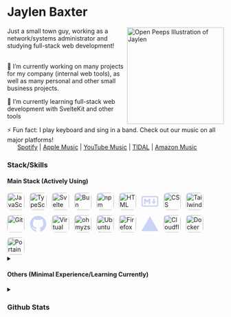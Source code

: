# Jaylen Baxter

<img width="225" src="https://jyln.dev/jaylen-bust.svg" alt="Open Peeps Illustration of Jaylen" align="right" />

Just a small town guy, working as a network/systems administrator and studying full-stack web development!
<br><br>

🔭 I’m currently working on many projects for my company (internal web tools), as well as many personal and other small business projects.

🌱 I’m currently learning full-stack web development with SvelteKit and other tools

⚡ Fun fact: I play keyboard and sing in a band. Check out our music on all major platforms!
<br>
&nbsp;&nbsp;&nbsp;&nbsp;&nbsp;&nbsp;[Spotify](https://open.spotify.com/artist/1MSHDhw52rwjgNYmiXXsTL?si=vqgR2x6fT-K72qt0P7wp0w) | [Apple Music](https://music.apple.com/us/artist/kaspen-haley-boxelder-stomp/1666874795) | [YouTube Music](https://music.youtube.com/channel/UC7-kUfHK-F-0kX-zP_Wa3FQ?si=oBgh7G8yN7K9YtoX) | [TIDAL](https://tidal.com/browse/artist/36851189?u) | [Amazon Music](https://music.amazon.com/artists/B0BSNZXBQH/kaspen-haley-boxelder-stomp?marketplaceId=ATVPDKIKX0DER&musicTerritory=US&ref=dm_sh_87vXU3nCxisCC2aJxB0bZPiGn)

### Stack/Skills

#### Main Stack (Actively Using)

<div style="display: flex; flex-wrap: wrap; gap: 0.75rem; align-items: center;">
  <img width="40" height="40" title="JavaScript" style="border-radius: 0.5rem;" src="https://cdn.jsdelivr.net/gh/devicons/devicon@latest/icons/javascript/javascript-original.svg" />
  <img width="40" height="40" title="TypeScript" style="border-radius: 0.5rem;" src="https://cdn.jsdelivr.net/gh/devicons/devicon@latest/icons/typescript/typescript-original.svg" />
  <img width="40" height="40" title="Svelte" style="border-radius: 0.5rem;" src="https://cdn.jsdelivr.net/gh/devicons/devicon@latest/icons/svelte/svelte-original.svg" />
  <img width="40" height="40" title="Bun" style="border-radius: 0.5rem;" src="https://cdn.jsdelivr.net/gh/devicons/devicon@latest/icons/bun/bun-original.svg" />
  <img width="40" height="40" title="npm" style="border-radius: 0.5rem;" src="https://cdn.jsdelivr.net/gh/devicons/devicon@latest/icons/npm/npm-original-wordmark.svg" />
  <img width="40" height="40" title="HTML" style="border-radius: 0.5rem;" src="https://cdn.jsdelivr.net/gh/devicons/devicon@latest/icons/html5/html5-original.svg" />
  <svg viewBox="0 0 128 128" width="40" height="40" style="border-radius: 0.5rem;">
    <title>Markdown</title>
    <path fill="#cad3f5" d="M11.95 24.348c-5.836 0-10.618 4.867-10.618 10.681v57.942c0 5.814 4.782 10.681 10.617 10.681h104.102c5.835 0 10.617-4.867 10.617-10.681V35.03c0-5.814-4.783-10.681-10.617-10.681H14.898l-.002-.002H11.95zm-.007 9.543h104.108c.625 0 1.076.423 1.076 1.14v57.94c0 .717-.453 1.14-1.076 1.14H11.949c-.623 0-1.076-.423-1.076-1.14V35.029c0-.715.451-1.135 1.07-1.138z"></path>
    <path fill="#cad3f5" d="M20.721 84.1V43.9H32.42l11.697 14.78L55.81 43.9h11.696v40.2H55.81V61.044l-11.694 14.78-11.698-14.78V84.1H20.722zm73.104 0L76.28 64.591h11.697V43.9h11.698v20.69h11.698zm0 0"></path>
  </svg>
  <img width="40" height="40" title="CSS" style="border-radius: 0.5rem;" src="https://cdn.jsdelivr.net/gh/devicons/devicon@latest/icons/css3/css3-original.svg" />
  <img width="40" height="40" title="Tailwind CSS" style="border-radius: 0.5rem;" src="https://cdn.jsdelivr.net/gh/devicons/devicon@latest/icons/tailwindcss/tailwindcss-original.svg" />
  <img width="40" height="40" title="Git" style="border-radius: 0.5rem;" src="https://cdn.jsdelivr.net/gh/devicons/devicon@latest/icons/git/git-original.svg" />
  <svg viewBox="0 0 128 128" width="40" height="40" style="border-radius: 0.5rem;">
    <title>GitHub</title>
    <g fill="#cad3f5">
      <path fill-rule="evenodd" clip-rule="evenodd" d="M64 5.103c-33.347 0-60.388 27.035-60.388 60.388 0 26.682 17.303 49.317 41.297 57.303 3.017.56 4.125-1.31 4.125-2.905 0-1.44-.056-6.197-.082-11.243-16.8 3.653-20.345-7.125-20.345-7.125-2.747-6.98-6.705-8.836-6.705-8.836-5.48-3.748.413-3.67.413-3.67 6.063.425 9.257 6.223 9.257 6.223 5.386 9.23 14.127 6.562 17.573 5.02.542-3.903 2.107-6.568 3.834-8.076-13.413-1.525-27.514-6.704-27.514-29.843 0-6.593 2.36-11.98 6.223-16.21-.628-1.52-2.695-7.662.584-15.98 0 0 5.07-1.623 16.61 6.19C53.7 35 58.867 34.327 64 34.304c5.13.023 10.3.694 15.127 2.033 11.526-7.813 16.59-6.19 16.59-6.19 3.287 8.317 1.22 14.46.593 15.98 3.872 4.23 6.215 9.617 6.215 16.21 0 23.194-14.127 28.3-27.574 29.796 2.167 1.874 4.097 5.55 4.097 11.183 0 8.08-.07 14.583-.07 16.572 0 1.607 1.088 3.49 4.148 2.897 23.98-7.994 41.263-30.622 41.263-57.294C124.388 32.14 97.35 5.104 64 5.104z"></path>
      <path d="M26.484 91.806c-.133.3-.605.39-1.035.185-.44-.196-.685-.605-.543-.906.13-.31.603-.395 1.04-.188.44.197.69.61.537.91zm2.446 2.729c-.287.267-.85.143-1.232-.28-.396-.42-.47-.983-.177-1.254.298-.266.844-.14 1.24.28.394.426.472.984.17 1.255zM31.312 98.012c-.37.258-.976.017-1.35-.52-.37-.538-.37-1.183.01-1.44.373-.258.97-.025 1.35.507.368.545.368 1.19-.01 1.452zm3.261 3.361c-.33.365-1.036.267-1.552-.23-.527-.487-.674-1.18-.343-1.544.336-.366 1.045-.264 1.564.23.527.486.686 1.18.333 1.543zm4.5 1.951c-.147.473-.825.688-1.51.486-.683-.207-1.13-.76-.99-1.238.14-.477.823-.7 1.512-.485.683.206 1.13.756.988 1.237zm4.943.361c.017.498-.563.91-1.28.92-.723.017-1.308-.387-1.315-.877 0-.503.568-.91 1.29-.924.717-.013 1.306.387 1.306.88zm4.598-.782c.086.485-.413.984-1.126 1.117-.7.13-1.35-.172-1.44-.653-.086-.498.422-.997 1.122-1.126.714-.123 1.354.17 1.444.663zm0 0"></path>
    </g>
  </svg>
  <img width="40" height="40" title="Virtual Studio Code" style="border-radius: 0.5rem;" src="https://cdn.jsdelivr.net/gh/devicons/devicon@latest/icons/vscode/vscode-original.svg" />
  <img width="40" height="40" title="ohmyzsh" style="border-radius: 0.5rem;" src="https://cdn.jsdelivr.net/gh/devicons/devicon@latest/icons/ohmyzsh/ohmyzsh-original.svg" />
  <img width="40" height="40" title="Ubuntu (WSL)" style="border-radius: 0.5rem;" src="https://cdn.jsdelivr.net/gh/devicons/devicon@latest/icons/ubuntu/ubuntu-original.svg" />
  <img width="40" height="40" title="Firefox Developer Edition" style="border-radius: 0.5rem;" src="https://cdn.jsdelivr.net/gh/devicons/devicon@latest/icons/firefox/firefox-plain.svg" />
  <svg viewBox="0 0 128 128" width="40" height="40">
    <title>Vercel</title>
    <path fill="#cad3f5" d="M64.002 8.576 128 119.424H0Zm0 0"></path>
  </svg>
  <img width="40" height="40" title="Cloudflare" style="border-radius: 0.5rem;" src="https://cdn.jsdelivr.net/gh/devicons/devicon@latest/icons/cloudflare/cloudflare-original.svg" />
  <img width="40" height="40" title="Docker" style="border-radius: 0.5rem;" src="https://cdn.jsdelivr.net/gh/devicons/devicon@latest/icons/docker/docker-original.svg" />
  <img width="40" height="40" title="Portainer" style="border-radius: 0.5rem;" src="https://cdn.jsdelivr.net/gh/devicons/devicon@latest/icons/portainer/portainer-original.svg" />
</div>

<details>
  <summary>
    <h4>Others (Minimal Experience/Learning Currently)</h4>
  </summary>
  <div style="display: flex; flex-wrap: wrap; gap: 0.75rem; align-items: center;">
    <img width="40" height="40" title="React" style="border-radius: 0.5rem;" src="https://cdn.jsdelivr.net/gh/devicons/devicon@latest/icons/react/react-original.svg" />
    <img width="40" height="40" title="Golang" style="border-radius: 0.5rem;" src="https://cdn.jsdelivr.net/gh/devicons/devicon@latest/icons/go/go-original-wordmark.svg" />
    <img width="40" height="40" title="Node.js" style="border-radius: 0.5rem;" src="https://cdn.jsdelivr.net/gh/devicons/devicon@latest/icons/nodejs/nodejs-original.svg" />
    <img width="40" height="40" title="Sass" style="border-radius: 0.5rem;" src="https://cdn.jsdelivr.net/gh/devicons/devicon@latest/icons/sass/sass-original.svg" />
    <img width="40" height="40" title="PostCSS" style="border-radius: 0.5rem;" src="https://cdn.jsdelivr.net/gh/devicons/devicon@latest/icons/postcss/postcss-original.svg" />
    <img width="40" height="40" title="PostgreSQL" style="border-radius: 0.5rem;" src="https://cdn.jsdelivr.net/gh/devicons/devicon@latest/icons/postgresql/postgresql-plain.svg" />
    <img width="40" height="40" title="Supabase" style="border-radius: 0.5rem;" src="https://cdn.jsdelivr.net/gh/devicons/devicon@latest/icons/supabase/supabase-original.svg" />
    <img width="40" height="40" title="MongoDB" style="border-radius: 0.5rem;" src="https://cdn.jsdelivr.net/gh/devicons/devicon@latest/icons/mongodb/mongodb-original.svg" />
    <img width="40" height="40" title="Raspberry Pi" style="border-radius: 0.5rem;" src="https://cdn.jsdelivr.net/gh/devicons/devicon@latest/icons/raspberrypi/raspberrypi-original.svg" />
    <img width="40" height="40" title="Discord.js" style="border-radius: 0.5rem;" src="https://cdn.jsdelivr.net/gh/devicons/devicon@latest/icons/discordjs/discordjs-original.svg" />
    <img width="40" height="40" title="Canva" style="border-radius: 0.5rem;" src="https://cdn.jsdelivr.net/gh/devicons/devicon@latest/icons/canva/canva-original.svg" />
    <img width="40" height="40" title="Figma" style="border-radius: 0.5rem;" src="https://cdn.jsdelivr.net/gh/devicons/devicon@latest/icons/figma/figma-original.svg" />
    <img width="40" height="40" title="Chrome" style="border-radius: 0.5rem;" src="https://cdn.jsdelivr.net/gh/devicons/devicon@latest/icons/chrome/chrome-original.svg" />
    <img width="40" height="40" title="Debian" style="border-radius: 0.5rem;" src="https://cdn.jsdelivr.net/gh/devicons/devicon@latest/icons/debian/debian-original.svg" />
    <img width="40" height="40" title="Adobe Illustrator" style="border-radius: 0.5rem;" src="https://cdn.jsdelivr.net/gh/devicons/devicon@latest/icons/illustrator/illustrator-plain.svg" />
    <img width="40" height="40" title="Adobe Photoshop" style="border-radius: 0.5rem;" src="https://cdn.jsdelivr.net/gh/devicons/devicon@latest/icons/photoshop/photoshop-original.svg" />
    <img width="40" height="40" title="Adobe XD" style="border-radius: 0.5rem;" src="https://cdn.jsdelivr.net/gh/devicons/devicon@latest/icons/xd/xd-original.svg" />
    <img width="40" height="40" title="Adobe Dreamweaver" style="border-radius: 0.5rem;" src="https://cdn.jsdelivr.net/gh/devicons/devicon@latest/icons/dreamweaver/dreamweaver-original.svg" />
    <img width="40" height="40" title="Sanity" style="border-radius: 0.5rem;" src="https://cdn.jsdelivr.net/gh/devicons/devicon@latest/icons/sanity/sanity-original.svg" />
  </div>
</details>

<details>
  <summary>
    <h3>Github Stats</h3>
  </summary>

<a href="#">![](https://github-readme-stats.vercel.app/api?username=JYLN&theme=catppuccin_mocha&hide_border=true&show_icons=true&line_height=20&count_private=true)</a>
<a href="#">![](https://github-readme-stats.vercel.app/api/top-langs/?username=JYLN&theme=catppuccin_mocha&hide_border=true&include_all_commits=true&count_private=true&layout=compact)</a>

</details>
